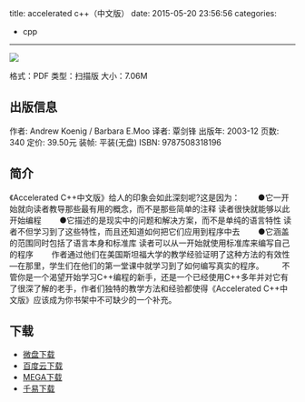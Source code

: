 title: accelerated c++（中文版）
date: 2015-05-20 23:56:56
categories:
  - cpp
---

![](http://img3.douban.com/lpic/s1157890.jpg)

格式：PDF
类型：扫描版
大小：7.06M

<!--more-->

## 出版信息 ##


作者: Andrew Koenig / Barbara E.Moo
译者: 覃剑锋
出版年: 2003-12
页数: 340
定价: 39.50元
装帧: 平装(无盘)
ISBN: 9787508318196

## 简介 ##

《Accelerated C++中文版》给人的印象会如此深刻呢?这是因为：
　　●它一开始就向读者教导那些最有用的概念，而不是那些简单的注释 读者很快就能够以此开始编程
　　●它描述的是现实中的问题和解决方案，而不是单纯的语言特性 读者不但学习到了这些特性，而且还知道如何把它们应用到程序中去
　　●它涵盖的范围同时包括了语言本身和标准库 读者可以从一开始就使用标准库来编写自己的程序
　　作者通过他们在美国斯坦福大学的教学经验证明了这种方法的有效性—在那里，学生们在他们的第一堂课中就学习到了如何编写真实的程序。
　　不管你是一个渴望开始学习C++编程的新手，还是一个已经使用C++多年并对它有了很深了解的老手，作者们独特的教学方法和经验都使得《Accelerated C++中文版》应该成为你书架中不可缺少的一个补充。

## 下载 ##

+ [微盘下载](http://vdisk.weibo.com/s/aADaW4YREXBJ0)
+ [百度云下载](http://pan.baidu.com/s/1sjkIS4t)
+ [MEGA下载](https://mega.co.nz/#!GJtFkKDC!U3klInP6I4tcmqqTmshqK8D7Kx6jK8ydfjW3p1ts-n8)
+ [千易下载](http://1000eb.com/1gf35)
